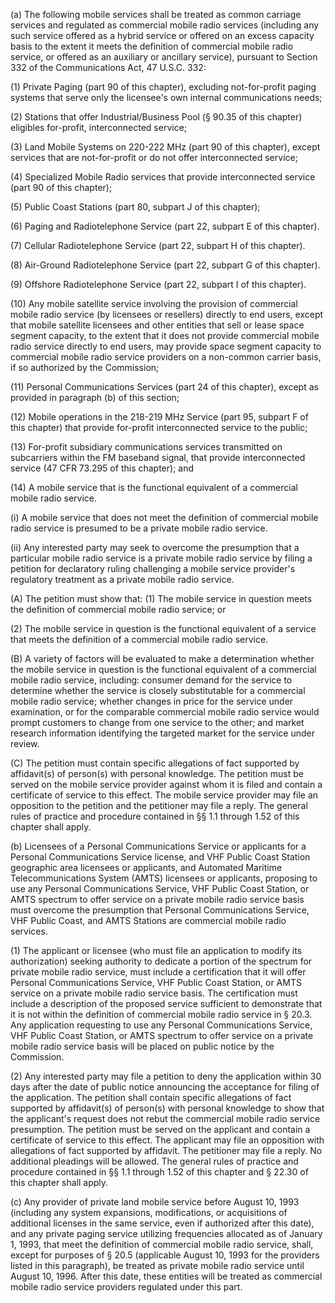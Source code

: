 (a) The following mobile services shall be treated as common carriage services and regulated as commercial mobile radio services (including any such service offered as a hybrid service or offered on an excess capacity basis to the extent it meets the definition of commercial mobile radio service, or offered as an auxiliary or ancillary service), pursuant to Section 332 of the Communications Act, 47 U.S.C. 332:

(1) Private Paging (part 90 of this chapter), excluding not-for-profit paging systems that serve only the licensee's own internal communications needs;

(2) Stations that offer Industrial/Business Pool (§ 90.35 of this chapter) eligibles for-profit, interconnected service;

(3) Land Mobile Systems on 220-222 MHz (part 90 of this chapter), except services that are not-for-profit or do not offer interconnected service;

(4) Specialized Mobile Radio services that provide interconnected service (part 90 of this chapter);

(5) Public Coast Stations (part 80, subpart J of this chapter);

(6) Paging and Radiotelephone Service (part 22, subpart E of this chapter).

(7) Cellular Radiotelephone Service (part 22, subpart H of this chapter).

(8) Air-Ground Radiotelephone Service (part 22, subpart G of this chapter).

(9) Offshore Radiotelephone Service (part 22, subpart I of this chapter).

(10) Any mobile satellite service involving the provision of commercial mobile radio service (by licensees or resellers) directly to end users, except that mobile satellite licensees and other entities that sell or lease space segment capacity, to the extent that it does not provide commercial mobile radio service directly to end users, may provide space segment capacity to commercial mobile radio service providers on a non-common carrier basis, if so authorized by the Commission;

(11) Personal Communications Services (part 24 of this chapter), except as provided in paragraph (b) of this section;

(12) Mobile operations in the 218-219 MHz Service (part 95, subpart F of this chapter) that provide for-profit interconnected service to the public;

(13) For-profit subsidiary communications services transmitted on subcarriers within the FM baseband signal, that provide interconnected service (47 CFR 73.295 of this chapter); and

(14) A mobile service that is the functional equivalent of a commercial mobile radio service.

(i) A mobile service that does not meet the definition of commercial mobile radio service is presumed to be a private mobile radio service.

(ii) Any interested party may seek to overcome the presumption that a particular mobile radio service is a private mobile radio service by filing a petition for declaratory ruling challenging a mobile service provider's regulatory treatment as a private mobile radio service.

(A) The petition must show that: (1) The mobile service in question meets the definition of commercial mobile radio service; or
            

(2) The mobile service in question is the functional equivalent of a service that meets the definition of a commercial mobile radio service.

(B) A variety of factors will be evaluated to make a determination whether the mobile service in question is the functional equivalent of a commercial mobile radio service, including: consumer demand for the service to determine whether the service is closely substitutable for a commercial mobile radio service; whether changes in price for the service under examination, or for the comparable commercial mobile radio service would prompt customers to change from one service to the other; and market research information identifying the targeted market for the service under review.

(C) The petition must contain specific allegations of fact supported by affidavit(s) of person(s) with personal knowledge. The petition must be served on the mobile service provider against whom it is filed and contain a certificate of service to this effect. The mobile service provider may file an opposition to the petition and the petitioner may file a reply. The general rules of practice and procedure contained in §§ 1.1 through 1.52 of this chapter shall apply.

(b) Licensees of a Personal Communications Service or applicants for a Personal Communications Service license, and VHF Public Coast Station geographic area licensees or applicants, and Automated Maritime Telecommunications System (AMTS) licensees or applicants, proposing to use any Personal Communications Service, VHF Public Coast Station, or AMTS spectrum to offer service on a private mobile radio service basis must overcome the presumption that Personal Communications Service, VHF Public Coast, and AMTS Stations are commercial mobile radio services.

(1) The applicant or licensee (who must file an application to modify its authorization) seeking authority to dedicate a portion of the spectrum for private mobile radio service, must include a certification that it will offer Personal Communications Service, VHF Public Coast Station, or AMTS service on a private mobile radio service basis. The certification must include a description of the proposed service sufficient to demonstrate that it is not within the definition of commercial mobile radio service in § 20.3. Any application requesting to use any Personal Communications Service, VHF Public Coast Station, or AMTS spectrum to offer service on a private mobile radio service basis will be placed on public notice by the Commission.

(2) Any interested party may file a petition to deny the application within 30 days after the date of public notice announcing the acceptance for filing of the application. The petition shall contain specific allegations of fact supported by affidavit(s) of person(s) with personal knowledge to show that the applicant's request does not rebut the commercial mobile radio service presumption. The petition must be served on the applicant and contain a certificate of service to this effect. The applicant may file an opposition with allegations of fact supported by affidavit. The petitioner may file a reply. No additional pleadings will be allowed. The general rules of practice and procedure contained in §§ 1.1 through 1.52 of this chapter and § 22.30 of this chapter shall apply.

(c) Any provider of private land mobile service before August 10, 1993 (including any system expansions, modifications, or acquisitions of additional licenses in the same service, even if authorized after this date), and any private paging service utilizing frequencies allocated as of January 1, 1993, that meet the definition of commercial mobile radio service, shall, except for purposes of § 20.5 (applicable August 10, 1993 for the providers listed in this paragraph), be treated as private mobile radio service until August 10, 1996. After this date, these entities will be treated as commercial mobile radio service providers regulated under this part.

